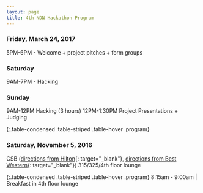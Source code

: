 ```yaml
---
layout: page
title: 4th NDN Hackathon Program
---
```





### Friday, March 24, 2017

5PM-6PM - Welcome + project pitches + form groups

### Saturday
9AM-7PM - Hacking

### Sunday
9AM-12PM Hacking (3 hours)
12PM-1:30PM Project Presentations + Judging



{:.table-condensed .table-striped .table-hover .program}


### Saturday, November 5, 2016

CSB ([directions from Hilton](https://goo.gl/maps/TqmjQFrAyNA2){: target="_blank"}, [directions from Best Western](https://goo.gl/maps/yj6ppE1p9Yq){: target="_blank"}) 315/325/4th floor lounge

{:.table-condensed .table-striped .table-hover .program}
8:15am - 9:00am | Breakfast in 4th floor lounge

